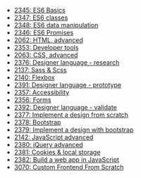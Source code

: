  - [2345: ES6 Basics](ES6_Basics-2345.md)<!--project.index=0-->
 - [2347: ES6 classes](ES6_classes-2347.md)<!--project.index=1-->
 - [2348: ES6 data manipulation](ES6_data_manipulation-2348.md)<!--project.index=2-->
 - [2346: ES6 Promises](ES6_Promises-2346.md)<!--project.index=3-->
 - [2062: HTML, advanced](HTML__advanced-2062.md)<!--project.index=4-->
 - [2353: Developer tools](Developer_tools-2353.md)<!--project.index=5-->
 - [2063: CSS, advanced](CSS__advanced-2063.md)<!--project.index=6-->
 - [2376: Designer language - research](Designer_language_-_research-2376.md)<!--project.index=7-->
 - [2137: Sass & Scss](Sass_and_Scss-2137.md)<!--project.index=8-->
 - [2140: Flexbox](Flexbox-2140.md)<!--project.index=9-->
 - [2391: Designer language - prototype](Designer_language_-_prototype-2391.md)<!--project.index=10-->
 - [2357: Accessibility](Accessibility-2357.md)<!--project.index=11-->
 - [2356: Forms](Forms-2356.md)<!--project.index=12-->
 - [2392: Designer language - validate](Designer_language_-_validate-2392.md)<!--project.index=13-->
 - [2377: Implement a design from scratch](Implement_a_design_from_scratch-2377.md)<!--project.index=14-->
 - [2378: Bootstrap](Bootstrap-2378.md)<!--project.index=15-->
 - [2379: Implement a design with bootstrap](Implement_a_design_with_bootstrap-2379.md)<!--project.index=16-->
 - [2142: JavaScript advanced](JavaScript_advanced-2142.md)<!--project.index=17-->
 - [2380: jQuery advanced](jQuery_advanced-2380.md)<!--project.index=18-->
 - [2381: Cookies & local storage](Cookies_and_local_storage-2381.md)<!--project.index=19-->
 - [2382: Build a web app in JavaScript](Build_a_web_app_in_JavaScript-2382.md)<!--project.index=20-->
 - [3070: Custom Frontend From Scratch](Custom_Frontend_From_Scratch-3070.md)<!--project.index=21-->
